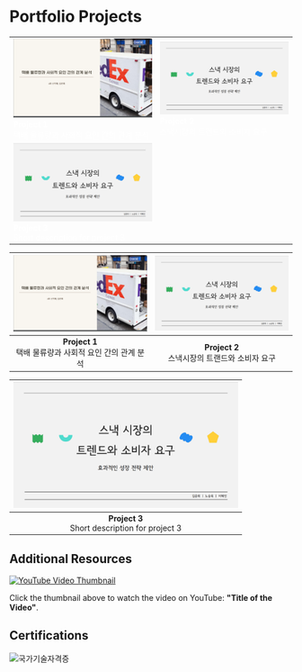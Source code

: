# Portfolio Projects
<table>
  <tr>
    <td>
      <a href="SQL포트폴리오.pdf" style="color: white; text-decoration: none;">
        <img src="portfoilo1.png" style="width:600px;" alt="SQL 포트폴리오">
      </a>
      <br><b style="color: white;">Project 1</b><br><span style="color: white;">택배 물류량과 사회적 요인 간의 관계 분석</span>
    </td>
    <td>
      <a href="파이썬포트폴리오.pdf" style="color: white; text-decoration: none;">
        <img src="portfoilo2.png" style="width:600px;" alt="파이썬 데이터 분석 포트폴리오">
      </a>
      <br><b style="color: white;">Project 2</b><br><span style="color: white;">스낵시장의 트렌드와 소비자 요구</span>
    </td>
  </tr>
  <tr>
    <td>
      <a href="파이썬딥러닝포트폴리오.pdf" style="color: white; text-decoration: none;">
        <img src="portfoilo2.png" style="width:600px;" alt="파이썬 딥러닝 포트폴리오">
      </a>
      <br><b style="color: white;">Project 3</b><br><span style="color: white;">Short description for project 3</span>
    </td>
  </tr>
</table>

| [![SQL 포트폴리오](portfoilo1.png)](SQL포트폴리오.pdf) | [![파이썬 데이터 분석 포트폴리오](portfoilo2.png)](파이썬포트폴리오.pdf) |
|:---------------------------------------:|:---------------------------------------:|
| **Project 1**<br> 택배 물류량과 사회적 요인 간의 관계 분석 | **Project 2**<br>스낵시장의 트랜드와 소비자 요구 |

| [<img src="portfoilo2.png" width="400px" alt="파이썬 딥러닝 포트폴리오">](파이썬딥러닝포트폴리오.pdf) |
|:---------------------------------------:|
| **Project 3**<br>Short description for project 3 |


## Additional Resources

[![YouTube Video Thumbnail](https://img.youtube.com/vi/VYIz3FiTFKQ/0.jpg)](https://www.youtube.com/watch?v=VYIz3FiTFKQ)

Click the thumbnail above to watch the video on YouTube: **"Title of the Video"**.

## Certifications

![국가기술자격증](자격증1.png)
